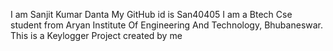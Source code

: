 I am Sanjit Kumar Danta
My GitHub id is San40405
I am a Btech Cse student from Aryan Institute Of Engineering And Technology, Bhubaneswar.
This is a Keylogger Project created by me

